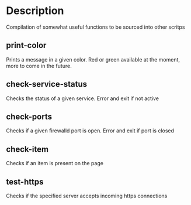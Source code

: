 # Description

Compilation of somewhat useful functions to be sourced into other scritps

## print-color

Prints a message in a given color. Red or green available at the moment, more to come in the future.

## check-service-status

Checks the status of a given service. Error and exit if not active

## check-ports

Checks if a given firewalld port is open. Error and exit if port is closed

## check-item

Checks if an item is present on the page

## test-https

Checks if the specified server accepts incoming https connections
